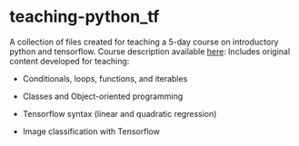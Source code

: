 # teaching-python_tf
A collection of files created for teaching a 5-day course on introductory python and tensorflow. Course description available  [here](https://www.idtech.com/courses/artificial-intelligence-and-machine-learning):
Includes original content developed for teaching: 

- Conditionals, loops, functions, and iterables  

- Classes and Object-oriented programming  

- Tensorflow syntax (linear and quadratic regression) 

- Image classification with Tensorflow
